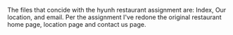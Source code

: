 The files that concide with the hyunh restaurant assignment are: Index, Our location, and email. Per the assignment I've redone the original restaurant home page, location page and contact us page.